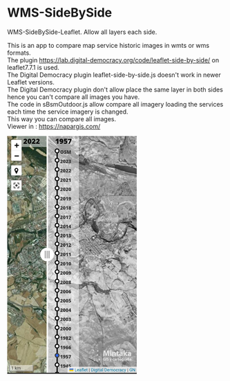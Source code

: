 # WMS-SideBySide
WMS-SideBySide-Leaflet. Allow all layers each side.

This is an app to compare map service historic images in wmts or wms formats.<br>
The plugin https://lab.digital-democracy.org/code/leaflet-side-by-side/ on leaflet7.7.1 is used.<br>
The Digital Democracy plugin leaflet-side-by-side.js doesn't work in newer Leaflet versions.<br>
The Digital Democracy plugin don't allow place the same layer in both sides hence you can't compare all images you have.<br>
The code in sBsmOutdoor.js allow compare all imagery loading the services each time the service imagery is changed. <br>
This way you can compare all images.<br>
Viewer in :
https://napargis.com/


<img src="./images/lsbs.jpg" alt="lsbs" width="300">

